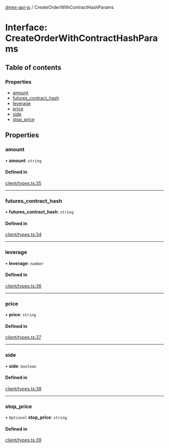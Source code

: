 [dmex-api-js](../README.md) / CreateOrderWithContractHashParams

# Interface: CreateOrderWithContractHashParams

## Table of contents

### Properties

- [amount](CreateOrderWithContractHashParams.md#amount)
- [futures\_contract\_hash](CreateOrderWithContractHashParams.md#futures_contract_hash)
- [leverage](CreateOrderWithContractHashParams.md#leverage)
- [price](CreateOrderWithContractHashParams.md#price)
- [side](CreateOrderWithContractHashParams.md#side)
- [stop\_price](CreateOrderWithContractHashParams.md#stop_price)

## Properties

### amount

• **amount**: `string`

#### Defined in

[client/types.ts:35](https://github.com/dmex-app/node-api-js/blob/2403db6/src/client/types.ts#L35)

___

### futures\_contract\_hash

• **futures\_contract\_hash**: `string`

#### Defined in

[client/types.ts:34](https://github.com/dmex-app/node-api-js/blob/2403db6/src/client/types.ts#L34)

___

### leverage

• **leverage**: `number`

#### Defined in

[client/types.ts:36](https://github.com/dmex-app/node-api-js/blob/2403db6/src/client/types.ts#L36)

___

### price

• **price**: `string`

#### Defined in

[client/types.ts:37](https://github.com/dmex-app/node-api-js/blob/2403db6/src/client/types.ts#L37)

___

### side

• **side**: `boolean`

#### Defined in

[client/types.ts:38](https://github.com/dmex-app/node-api-js/blob/2403db6/src/client/types.ts#L38)

___

### stop\_price

• `Optional` **stop\_price**: `string`

#### Defined in

[client/types.ts:39](https://github.com/dmex-app/node-api-js/blob/2403db6/src/client/types.ts#L39)
